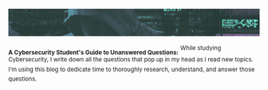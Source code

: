 <p><img src="banner.png" /></p>
<sub><b>A Cybersecurity Student's Guide to Unanswered Questions:</b></sub> <sup>While studying Cybersecurity, I write down all the questions that pop up in my head as I read new topics. I'm using this blog to dedicate time to thoroughly research, understand, and answer those questions.</sup>
